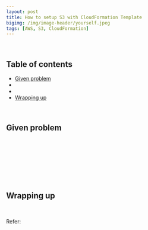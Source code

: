 ```yaml
---
layout: post
title: How to setup S3 with CloudFormation Template
bigimg: /img/image-header/yourself.jpeg
tags: [AWS, S3, CloudFormation]
---
```





<br>

## Table of contents
- [Given problem](#given-problem)
- []()
- []()
- [Wrapping up](#wrapping-up)


<br>

## Given problem







<br>

## 






<br>

## 





<br>

## Wrapping up




<br>

Refer:

[]()
